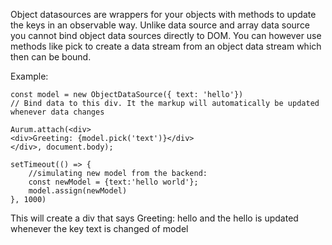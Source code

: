 Object datasources are wrappers for your objects with methods to update the keys in an observable way. Unlike data source and array data source you cannot bind object data sources directly to DOM. You can however use methods like pick to create a data stream from an object data stream which then can be bound.

Example:
```
const model = new ObjectDataSource({ text: 'hello'})
// Bind data to this div. It the markup will automatically be updated whenever data changes

Aurum.attach(<div>
<div>Greeting: {model.pick('text')}</div>
</div>, document.body);

setTimeout(() => {
    //simulating new model from the backend:
    const newModel = {text:'hello world'};
    model.assign(newModel)
}, 1000)
```

This will create a div that says Greeting: hello and the hello is updated whenever the key text is changed of model